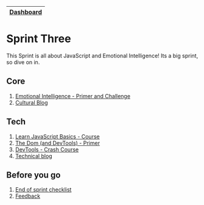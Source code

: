 [Dashboard](../README.md)|
---|

# Sprint Three 

This Sprint is all about JavaScript and Emotional Intelligence! Its a big sprint, so dive on in. 

## Core 
1. [Emotional Intelligence - Primer and Challenge](core-eq.md)    
2. [Cultural Blog](core-blog-eq.md)   


## Tech

1. [Learn JavaScript Basics - Course](js-learn-basics-course.md)    
2. [The Dom (and DevTools) - Primer](js-dom-primer.md)  
3. [DevTools - Crash Course](js-devtools-tutorial.md)  
4. [Technical blog](blog-sprint3-technical.md)   
  

## Before you go 
1. [End of sprint checklist](end-of-sprint-3-checklist.md)
2. [Feedback](../resources/feedback.md)  


